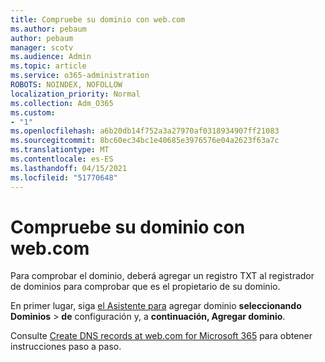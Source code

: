 ```yaml
---
title: Compruebe su dominio con web.com
ms.author: pebaum
author: pebaum
manager: scotv
ms.audience: Admin
ms.topic: article
ms.service: o365-administration
ROBOTS: NOINDEX, NOFOLLOW
localization_priority: Normal
ms.collection: Adm_O365
ms.custom:
- "1"
ms.openlocfilehash: a6b20db14f752a3a27970af0318934907ff21083
ms.sourcegitcommit: 8bc60ec34bc1e40685e3976576e04a2623f63a7c
ms.translationtype: MT
ms.contentlocale: es-ES
ms.lasthandoff: 04/15/2021
ms.locfileid: "51770648"
---
```

# <a name="verify-your-domain-with-webcom"></a>Compruebe su dominio con web.com

Para comprobar el dominio, deberá agregar un registro TXT al registrador de dominios para comprobar que es el propietario de su dominio. 

En primer lugar, siga [el Asistente para](https://admin.microsoft.com/Adminportal#/Domains) agregar dominio **seleccionando Dominios** \> **de** configuración y, a **continuación, Agregar dominio**.
  
Consulte [Create DNS records at web.com for Microsoft 365](https://docs.microsoft.com/microsoft-365/admin/dns/create-dns-records-at-web-com) para obtener instrucciones paso a paso.